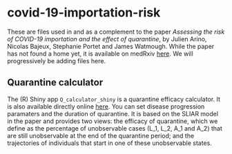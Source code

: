 # covid-19-importation-risk

These are files used in and as a complement to the paper _Assessing the risk of COVID-19 importation and the effect of quarantine_, by Julien Arino, Nicolas Bajeux, Stephanie Portet and James Watmough. While the paper has not found a home yet, it is available on medRxiv [here](https://www.medrxiv.org/content/10.1101/2020.08.12.20173658v1). We will progressively be adding files here.

## Quarantine calculator

The (R) Shiny app `Q_calculator_shiny` is a quarantine efficacy calculator. It is also available directly online [here](http://35.182.10.46:3838/Q_calculator/). You can set disease progression paramaters and the duration of quarantine. It is based on the SLIAR model in the paper and provides two views: the efficacy of quarantine, which we define as the percentage of unobservable cases (L_1, L_2, A_1 and A_2) that are still unobservable at the end of the quarantine period; and the trajectories of individuals that start in one of these unobservable states.
